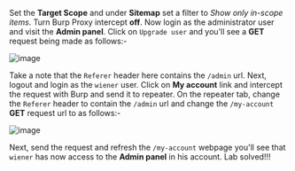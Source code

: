 Set the **Target Scope** and under **Sitemap** set a filter to *Show only in-scope items*. Turn Burp Proxy intercept **off**. Now login as the administrator user and visit the **Admin panel**. Click on `Upgrade user` and you'll see a **GET** request being made as follows:-

![image](https://user-images.githubusercontent.com/86168235/128723673-bd319691-d180-4979-ada2-97dc3c884414.png)

Take a note that the `Referer` header here contains the `/admin` url. Next, logout and login as the `wiener` user. Click on **My account** link and intercept the request with Burp and send it to repeater. On the repeater tab, change the `Referer` header to contain the `/admin` url and change the `/my-account` **GET** request url to as follows:-

![image](https://user-images.githubusercontent.com/86168235/128723800-72d0c72f-ad2d-4689-9936-ef7c19229b03.png)


Next, send the request and refresh the `/my-account` webpage you'll see that `wiener` has now access to the **Admin panel** in his account. Lab solved!!!
